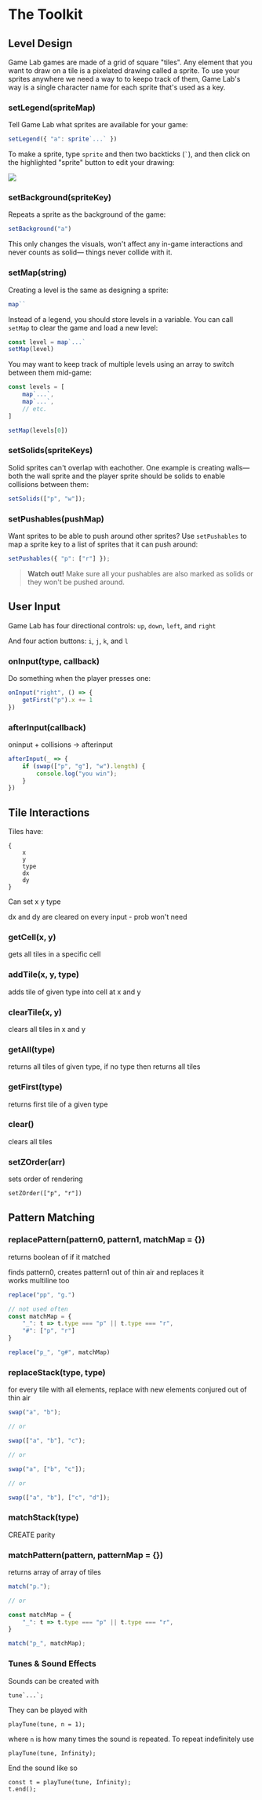 # The Toolkit

## Level Design

Game Lab games are made of a grid of square "tiles". Any element that you want to draw on a tile is a pixelated drawing called a sprite. To use your sprites anywhere we need a way to to keepo track of them, Game Lab's way is a single character name for each sprite that's used as a key.

### setLegend(spriteMap)

Tell Game Lab what sprites are available for your game:

```js
setLegend({ "a": sprite`...` })
```

To make a sprite, type `sprite` and then two backticks (`` ` ``), and then click on the highlighted "sprite" button to edit your drawing:

![](https://doggo.ninja/c9Jc6f.png)

### setBackground(spriteKey)

Repeats a sprite as the background of the game:

```js
setBackground("a")
```

This only changes the visuals, won't affect any in-game interactions and never counts as solid— things never collide with it.

### setMap(string)

Creating a level is the same as designing a sprite:

```js
map``
```

Instead of a legend, you should store levels in a variable. You can call `setMap` to clear the game and load a new level:

```js
const level = map`...`
setMap(level)
```

You may want to keep track of multiple levels using an array to switch between them mid-game:

```js
const levels = [
    map`...`,
    map`...`,
    // etc.
]

setMap(levels[0])
```

### setSolids(spriteKeys)

Solid sprites can't overlap with eachother. One example is creating walls— both the wall sprite and the player sprite should be solids to enable collisions between them:

```js
setSolids(["p", "w"]);
```

### setPushables(pushMap)

Want sprites to be able to push around other sprites? Use `setPushables` to map a sprite key to a list of sprites that it can push around:

```js
setPushables({ "p": ["r"] });
```

> **Watch out!** Make sure all your pushables are also marked as solids or they won't be pushed around.

## User Input

Game Lab has four directional controls: `up`, `down`, `left`, and `right`

And four action buttons: `i`, `j`, `k`, and `l`

### onInput(type, callback)

Do something when the player presses one:

```js
onInput("right", () => {
    getFirst("p").x += 1
})
```

### afterInput(callback)

oninput + collisions -> afterinput

```js
afterInput(_ => {
    if (swap(["p", "g"], "w").length) {
        console.log("you win");
    }
})
```

## Tile Interactions

Tiles have:
```
{
    x
    y
    type
    dx
    dy
}
```
Can set x y type

dx and dy are cleared on every input - prob won't need

### getCell(x, y)

gets all tiles in a specific cell

### addTile(x, y, type)

adds tile of given type into cell at x and y

### clearTile(x, y)

clears all tiles in x and y

### getAll(type)

returns all tiles of given type, if no type then returns all tiles

### getFirst(type)

returns first tile of a given type

### clear()

clears all tiles

### setZOrder(arr)

sets order of rendering

```
setZOrder(["p", "r"])
```

## Pattern Matching

### replacePattern(pattern0, pattern1, matchMap = {})

returns boolean of if it matched

finds pattern0, creates pattern1 out of thin air and replaces it  
works multiline too

```js
replace("pp", "g.")

// not used often
const matchMap = { 
    "_": t => t.type === "p" || t.type === "r", 
    "#": ["p", "r"] 
}

replace("p_", "g#", matchMap)
```

### replaceStack(type, type)

for every tile with all elements, replace with new elements conjured out of thin air

```js
swap("a", "b");

// or

swap(["a", "b"], "c");

// or

swap("a", ["b", "c"]);

// or

swap(["a", "b"], ["c", "d"]);
```

### matchStack(type)

CREATE parity

### matchPattern(pattern, patternMap = {})

returns array of array of tiles

```js
match("p.");

// or

const matchMap = { 
    "_": t => t.type === "p" || t.type === "r", 
}

match("p_", matchMap);
```

### Tunes & Sound Effects

Sounds can be created with 

```
tune`...`;
```

They can be played with 

```
playTune(tune, n = 1);
``` 

where `n` is how many times the sound is repeated. 
To repeat indefinitely use

```
playTune(tune, Infinity);
```

End the sound like so

```
const t = playTune(tune, Infinity);
t.end();
```